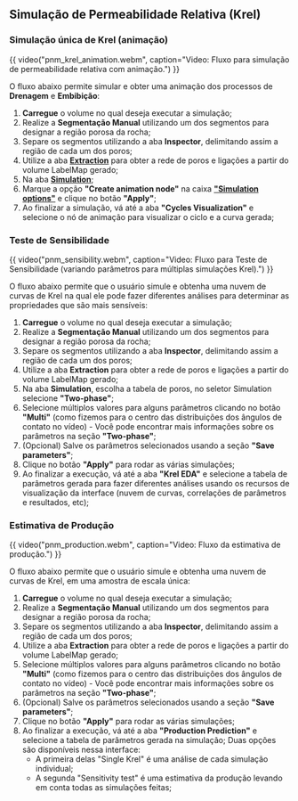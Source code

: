 ## Simulação de Permeabilidade Relativa (Krel)

### Simulação única de Krel (animação)
{{ video("pnm_krel_animation.webm", caption="Video: Fluxo para simulação de permeabilidade relativa com animação.") }}

O fluxo abaixo permite simular e obter uma animação dos processos de **Drenagem** e **Embibição**:

1.  **Carregue** o volume no qual deseja executar a simulação;
2.  Realize a **Segmentação Manual** utilizando um dos segmentos para designar a região porosa da rocha;
3.  Separe os segmentos utilizando a aba **Inspector**, delimitando assim a região de cada um dos poros;
4.  Utilize a aba **[Extraction](./PoreNetworkExtractor.md)** para obter a rede de poros e ligações a partir do volume LabelMap gerado;
5.  Na aba **[Simulation](./PoreNetworkSimulation.md#two-phase)**;
6.  Marque a opção **"Create animation node"** na caixa **["Simulation options"](./PoreNetworkSimulation.md#simulation-options)** e clique no botão **"Apply"**;
7.  Ao finalizar a simulação, vá até a aba **"Cycles Visualization"** e selecione o nó de animação para visualizar o ciclo e a curva gerada;

### Teste de Sensibilidade
{{ video("pnm_sensibility.webm", caption="Video: Fluxo para Teste de Sensibilidade (variando parâmetros para múltiplas simulações Krel).") }}

O fluxo abaixo permite que o usuário simule e obtenha uma nuvem de curvas de Krel na qual ele pode fazer diferentes análises para determinar as propriedades que são mais sensíveis:

1.  **Carregue** o volume no qual deseja executar a simulação;
2.  Realize a **Segmentação Manual** utilizando um dos segmentos para designar a região porosa da rocha;
3.  Separe os segmentos utilizando a aba **Inspector**, delimitando assim a região de cada um dos poros;
4.  Utilize a aba **Extraction** para obter a rede de poros e ligações a partir do volume LabelMap gerado;
5.  Na aba **Simulation**, escolha a tabela de poros, no seletor Simulation selecione **"Two-phase"**;
6.  Selecione múltiplos valores para alguns parâmetros clicando no botão **"Multi"** (como fizemos para o centro das distribuições dos ângulos de contato no vídeo) - Você pode encontrar mais informações sobre os parâmetros na seção **"Two-phase"**;
7.  (Opcional) Salve os parâmetros selecionados usando a seção **"Save parameters"**;
8.  Clique no botão **"Apply"** para rodar as várias simulações;
9.  Ao finalizar a execução, vá até a aba **"Krel EDA"** e selecione a tabela de parâmetros gerada para fazer diferentes análises usando os recursos de visualização da interface (nuvem de curvas, correlações de parâmetros e resultados, etc);

### Estimativa de Produção
{{ video("pnm_production.webm", caption="Video: Fluxo da estimativa de produção.") }}

O fluxo abaixo permite que o usuário simule e obtenha uma nuvem de curvas de Krel, em uma amostra de escala única:

1.  **Carregue** o volume no qual deseja executar a simulação;
2.  Realize a **Segmentação Manual** utilizando um dos segmentos para designar a região porosa da rocha;
3.  Separe os segmentos utilizando a aba **Inspector**, delimitando assim a região de cada um dos poros;
4.  Utilize a aba **Extraction** para obter a rede de poros e ligações a partir do volume LabelMap gerado;
5.  Selecione múltiplos valores para alguns parâmetros clicando no botão **"Multi"** (como fizemos para o centro das distribuições dos ângulos de contato no vídeo) - Você pode encontrar mais informações sobre os parâmetros na seção **"Two-phase"**;
6.  (Opcional) Salve os parâmetros selecionados usando a seção **"Save parameters"**;
7.  Clique no botão **"Apply"** para rodar as várias simulações;
8.  Ao finalizar a execução, vá até a aba **"Production Prediction"** e selecione a tabela de parâmetros gerada na simulação; Duas opções são disponíveis nessa interface:
    *   A primeira delas "Single Krel" é uma análise de cada simulação individual;
    *   A segunda "Sensitivity test" é uma estimativa da produção levando em conta todas as simulações feitas;